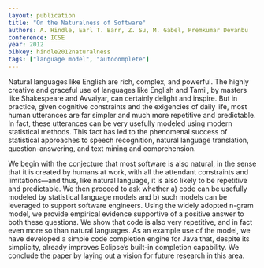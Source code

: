 ```yaml
---
layout: publication
title: "On the Naturalness of Software"
authors: A. Hindle, Earl T. Barr, Z. Su, M. Gabel, Premkumar Devanbu
conference: ICSE
year: 2012
bibkey: hindle2012naturalness
tags: ["language model", "autocomplete"]
---
```

Natural languages like English are rich, complex,
and powerful. The highly creative and graceful use of languages
like English and Tamil, by masters like Shakespeare and
Avvaiyar, can certainly delight and inspire. But in practice,
given cognitive constraints and the exigencies of daily life, most
human utterances are far simpler and much more repetitive
and predictable. In fact, these utterances can be very usefully
modeled using modern statistical methods. This fact has led
to the phenomenal success of statistical approaches to speech
recognition, natural language translation, question-answering,
and text mining and comprehension.

We begin with the conjecture that most software is also
natural, in the sense that it is created by humans at work,
with all the attendant constraints and limitations—and thus,
like natural language, it is also likely to be repetitive and
predictable. We then proceed to ask whether a) code can
be usefully modeled by statistical language models and b)
such models can be leveraged to support software engineers.
Using the widely adopted n-gram model, we provide empirical
evidence supportive of a positive answer to both these questions.
We show that code is also very repetitive, and in fact even more
so than natural languages. As an example use of the model,
we have developed a simple code completion engine for Java
that, despite its simplicity, already improves Eclipse’s built-in
completion capability. We conclude the paper by laying out a
vision for future research in this area.

